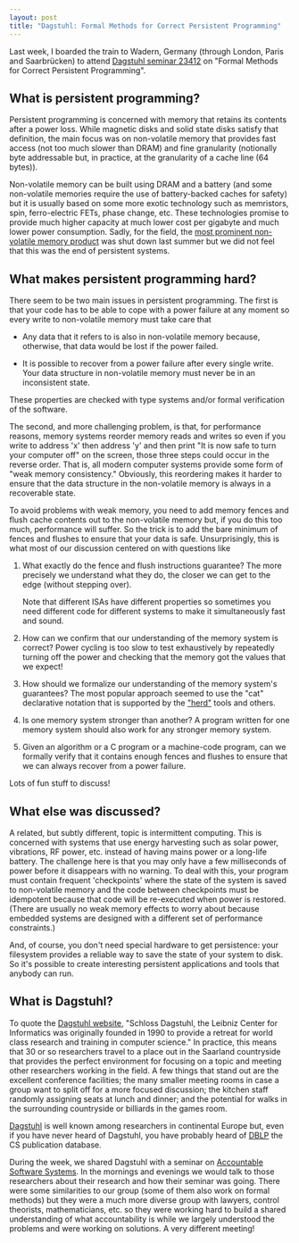```yaml
---
layout: post
title: "Dagstuhl: Formal Methods for Correct Persistent Programming"
---
```


Last week, I boarded the train to Wadern, Germany (through London, Paris
and Saarbrücken) to attend
[Dagstuhl seminar 23412](https://www.dagstuhl.de/en/seminars/seminar-calendar/seminar-details/23412)
on "Formal Methods for Correct Persistent Programming".

## What is persistent programming?

Persistent programming is concerned with memory that retains its contents
after a power loss.
While magnetic disks and solid state disks satisfy that definition,
the main focus was on non-volatile memory that provides fast access
(not too much slower than DRAM) and fine granularity (notionally byte addressable
but, in practice, at the granularity of a cache line (64 bytes)).

Non-volatile memory can be built using DRAM and a battery (and some non-volatile
memories require the use of battery-backed caches for safety) but it is usually based
on some more exotic technology such as memristors, spin, ferro-electric FETs,
phase change, etc.
These technologies promise to provide much higher capacity at much lower
cost per gigabyte and much lower power consumption.
Sadly, for the field, the [most prominent non-volatile memory product](https://en.wikipedia.org/wiki/3D_XPoint)
was shut down last summer but we did not feel that this was the end of
persistent systems.

## What makes persistent programming hard?

There seem to be two main issues in persistent programming.
The first is that your code has to be able to cope with a power failure at
any moment so every write to non-volatile memory must take care that

- Any data that it refers to is also in non-volatile memory because,
  otherwise, that data would be lost if the power failed.

- It is possible to recover from a power failure after
  every single write. Your data structure in non-volatile
  memory must never be in an inconsistent state.

These properties are checked with type systems and/or formal verification
of the software.

The second, and more challenging problem, is that, for performance
reasons, memory systems reorder memory reads and writes
so even if you write to address 'x' then address 'y' and then print
"It is now safe to turn your computer off" on the screen, those
three steps could occur in the reverse order.
That is, all modern computer systems provide some form of "weak memory consistency."
Obviously, this reordering makes it harder to ensure that
the data structure in the non-volatile memory is always in a recoverable
state.

To avoid problems with weak memory, you need to add memory fences and flush cache
contents out to the non-volatile memory but, if you do this too much,
performance will suffer.
So the trick is to add the bare minimum of fences and flushes to ensure
that your data is safe.
Unsurprisingly, this is what most of our discussion centered on with questions like

1. What exactly do the fence and flush instructions guarantee?
   The more precisely we understand what they do, the closer we can get to
   the edge (without stepping over).

   Note that different ISAs have different properties so sometimes you
   need different code for different systems to make it simultaneously
   fast and sound.

2. How can we confirm that our understanding of the memory system is correct?
   Power cycling is too slow to test exhaustively by repeatedly
   turning off the power and checking that the
   memory got the values that we expect!

3. How should we formalize our understanding of the memory
   system's guarantees? The most popular approach seemed
   to use the "cat" declarative notation that is supported by the
   ["herd"](http://diy.inria.fr/) tools and others.

4. Is one memory system stronger than another?
   A program written for one memory system should also
   work for any stronger memory system.

5. Given an algorithm or a C program or a machine-code program,
   can we formally verify that it contains enough
   fences and flushes to ensure that we can always
   recover from a power failure.

Lots of fun stuff to discuss!

## What else was discussed?

A related, but subtly different, topic is intermittent computing.
This is concerned with systems that use energy harvesting such as
solar power, vibrations, RF power, etc. instead of having
mains power or a long-life battery.
The challenge here is that you may only have a few milliseconds
of power before it disappears with no warning.
To deal with this, your program must contain frequent 'checkpoints'
where the state of the system is saved to non-volatile memory
and the code between checkpoints must be idempotent because 
that code will be re-executed when power is restored.
(There are usually no weak memory effects to worry about because
embedded systems are designed with a different set of performance
constraints.)

And, of course, you don't need special hardware to get persistence:
your filesystem provides a reliable way to save the state of your
system to disk.
So it's possible to create interesting persistent applications and tools that
anybody can run.


## What is Dagstuhl?

To quote the [Dagstuhl website](https://www.dagstuhl.de/en/institute/organization),
"Schloss Dagstuhl, the Leibniz Center for Informatics was originally founded in 1990
to provide a retreat for world class research and training in computer science."
In practice, this means that 30 or so researchers travel to a place out in the
Saarland countryside that provides the perfect environment for focusing on a topic and meeting
other researchers working in the field.
A few things that stand out are the excellent conference facilities; the many smaller meeting rooms
in case a group want to split off for a more focused discussion; the kitchen staff
randomly assigning seats at lunch and dinner; and the potential for walks in
the surrounding countryside or billiards in the games room.

[Dagstuhl](https://www.dagstuhl.de/en) is well known among researchers in
continental Europe but, even if you have never heard of Dagstuhl, you have
probably heard of [DBLP](https://dblp.org/) the CS publication database.

During the week, we shared Dagstuhl with a seminar on [Accountable Software
Systems](https://www.dagstuhl.de/en/seminars/seminar-calendar/seminar-details/23411).
In the mornings and evenings we would talk to those researchers about their research
and how their seminar was going.
There were some similarities to our group (some of them also work on formal methods) but
they were a much more diverse group with lawyers, control theorists, mathematicians, etc.
so they were working hard to build a shared understanding of what accountability is
while we largely understood the problems and were working on solutions.
A very different meeting!



